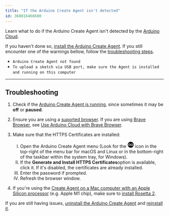 ```yaml
---
title: "If the Arduino Create Agent isn't detected"
id: 360016466600
---
```


Learn what to do if the Arduino Create Agent isn't detected by the [Arduino Cloud](https://cloud.arduino.cc/). 

If you haven't done so, [install the Arduino Create Agent](https://create.arduino.cc/getting-started/plugin/welcome). If you still encounter one of the warnings bellow, follow the [troubleshooting steps](#troubleshooting). 

  * `Arduino Create Agent not found`
  * `To upload a sketch via USB port, make sure the Agent is installed and running on this computer` 

---

<a id="troubleshooting"></a>

## Troubleshooting 

1. Check if the [Arduino Create Agent is running](https://support.arduino.cc/hc/en-us/articles/4980687506844-Check-if-the-Arduino-Create-Agent-is-installed-and-running), since sometimes it may be **off** or **paused**.

2. Ensure you are using a [suported browser](https://support.arduino.cc/hc/en-us/articles/360020454099-What-browsers-are-supported-by-the-Web-Editor-). If you are using [Brave Browser](https://brave.com/), see [Use Arduino Cloud with Brave Browser](https://support.arduino.cc/hc/en-us/articles/10482021304988-Use-Arduino-Cloud-with-Brave-Browser).

3. Make sure that the HTTPS Certificates are installed:
    <ol type="I">
      <li>Open the Arduino Create Agent menu (Look for the <img src="img/create-agent-logo-mac.png" alt="Arduino Create Agent icon"> icon in the top-right of the menu bar for macOS and Linux or in the bottom-right of the taskbar within the system tray, for Windows).</li>
      <li>If the <b>Generate and Install HTTPS Certificates</b>option is available, click it. If it's disabled, the certificates are already installed.</li>
      <li>Enter the password if prompted.</li>
      <li>Refresh the browser window.</li>
    </ol>

4. If you're using the [Create Agent on a Mac computer with an Apple Silicon processor](https://github.com/arduino/arduino-create-agent#apple-m1-support) (e.g. Apple M1 chip), make sure to [install Rosetta 2](https://support.apple.com/en-us/HT211861).

If you are still having issues, [uninstall the Arduino Create Agent](https://support.arduino.cc/hc/en-us/articles/360014869840) and [reinstall it](https://create.arduino.cc/getting-started/plugin/welcome).
